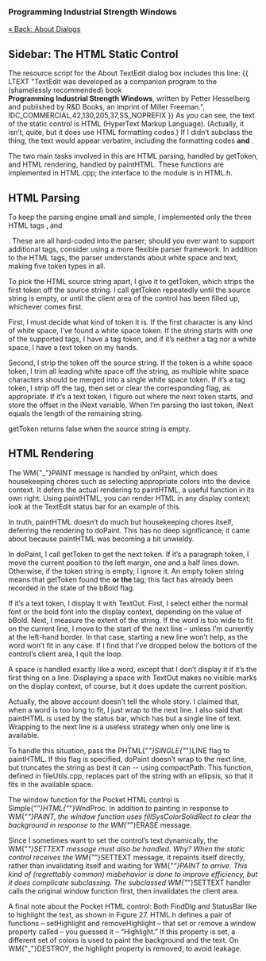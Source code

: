 ﻿### Programming Industrial Strength Windows
[« Back: About Dialogs](Chapter-13-About-Dialogs.md)
## Sidebar:  The HTML Static Control

The resource script for the About TextEdit dialog box includes this line:
{{
LTEXT  "TextEdit was developed as a companion program to the (shamelessly recommended) book \
<b>Programming Industrial Strength Windows</b>, written by Petter Hesselberg and published by R&D Books, an imprint of Miller Freeman.", \
IDC_COMMERCIAL,42,130,205,37,SS_NOPREFIX
}}
As you can see, the text of the static control is HTML (HyperText Markup Language). (Actually, it isn’t, quite, but it does use HTML formatting codes.) If I didn’t subclass the thing, the text would appear verbatim, including the formatting codes <b> and </b>.

The two main tasks involved in this are HTML parsing, handled by getToken, and HTML rendering, handled by paintHTML. These functions are implemented in HTML.cpp; the interface to the module is in HTML.h.

## HTML Parsing

To keep the parsing engine small and simple, I implemented only the three HTML tags <b>, </b> and <p>. These are all hard-coded into the parser; should you ever want to support additional tags, consider using a more flexible parser framework. In addition to the HTML tags, the parser understands about white space and text, making five token types in all. 

To pick the HTML source string apart, I give it to getToken, which strips the first token off the source string. I call getToken repeatedly until the source string is empty, or until the client area of the control has been filled up, whichever comes first. 

First, I must decide what kind of token it is. If the first character is any kind of white space, I’ve found a white space token. If the string starts with one of the supported tags, I have a tag token, and if it’s neither a tag nor a white space, I have a text token on my hands. 

Second, I strip the token off the source string. If the token is a white space token, I trim all leading white space off the string, as multiple white space characters should be merged into a single white space token. If it’s a tag token, I strip off the tag, then set or clear the corresponding flag, as appropriate. If it’s a text token, I figure out where the next token starts, and store the offset in the iNext variable. When I’m parsing the last token, iNext equals the length of the remaining string.

getToken returns false when the source string is empty.

## HTML Rendering

The WM{"_"}PAINT message is handled by onPaint, which does housekeeping chores such as selecting appropriate colors into the device context. It defers the actual rendering to paintHTML, a useful function in its own right. Using paintHTML, you can render HTML in any display context; look at the TextEdit status bar for an example of this. 

In truth, paintHTML doesn’t do much but housekeeping chores itself, deferring the rendering to doPaint. This has no deep significance; it came about because paintHTML was becoming a bit unwieldy. 

In doPaint, I call getToken to get the next token. If it’s a paragraph token, I move the current position to the left margin, one and a half lines down. Otherwise, if the token string is empty, I ignore it. An empty token string means that getToken found the <b> or the </b> tag; this fact has already been recorded in the state of the bBold flag. 

If it’s a text token, I display it with TextOut. First, I select either the normal font or the bold font into the display context, depending on the value of bBold. Next, I measure the extent of the string. If the word is too wide to fit on the current line, I move to the start of the next line – unless I’m currently at the left-hand border. In that case, starting a new line won’t help, as the word won’t fit in any case. If I find that I’ve dropped below the bottom of the control’s client area, I quit the loop.

A space is handled exactly like a word, except that I don’t display it if it’s the first thing on a line. Displaying a space with TextOut makes no visible marks on the display context, of course, but it does update the current position.

Actually, the above account doesn’t tell the whole story. I claimed that, when a word is too long to fit, I just wrap to the next line. I also said that paintHTML is used by the status bar, which has but a single line of text. Wrapping to the next line is a useless strategy when only one line is available. 

To handle this situation, pass the PHTML{"_"}SINGLE{"_"}LINE flag to paintHTML. If this flag is specified, doPaint doesn’t wrap to the next line, but truncates the string as best it can -- using compactPath. This function, defined in fileUtils.cpp, replaces part of the string with an ellipsis, so that it fits in the available space.

The window function for the Pocket HTML control is Simple{"_"}HTML{"_"}WndProc. In addition to painting in response to WM{"_"}PAINT, the window function uses fillSysColorSolidRect to clear the background in response to the WM{"_"}ERASE message. 

Since I sometimes want to set the control’s text dynamically, the WM{"_"}SETTEXT message must also be handled. Why? When the static control receives the WM{"_"}SETTEXT message, it repaints itself directly, rather than invalidating itself and waiting for WM{"_"}PAINT to arrive. This kind of (regrettably common) misbehavior is done to improve efficiency, but it does complicate subclassing. The subclassed WM{"_"}SETTEXT handler calls the original window function first, then invalidates the client area.

A final note about the Pocket HTML control: Both FindDlg and StatusBar like to highlight the text, as shown in Figure 27. HTML.h defines a pair of functions – setHighlight and removeHighlight – that set or remove a window property called – you guessed it – “Highlight.” If this property is set, a different set of colors is used to paint the background and the text. On WM{"_"}DESTROY, the highlight property is removed, to avoid leakage.
